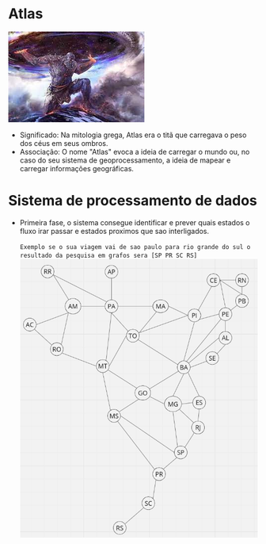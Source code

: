 # Atlas

![atlas.jpeg](document/atlas.jpeg)

- Significado: Na mitologia grega, Atlas era o titã que carregava o peso dos céus em seus ombros.
- Associação: O nome "Atlas" evoca a ideia de carregar o mundo ou, no caso do seu sistema de geoprocessamento, a ideia de mapear e carregar informações geográficas.

# Sistema de processamento de dados

- Primeira fase, o sistema consegue identificar e prever quais estados o fluxo irar passar e estados proximos que sao interligados.


    `
    Exemplo se o sua viagem vai de sao paulo para rio grande do sul o resultado da pesquisa em grafos sera [SP PR SC RS]
    `
![img.png](document%2Fimg.png)
